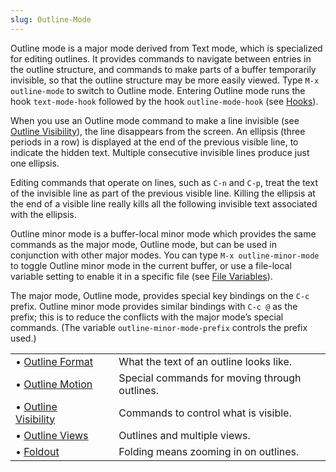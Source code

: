 ```yaml
---
slug: Outline-Mode
---
```


Outline mode is a major mode derived from Text mode, which is specialized for editing outlines. It provides commands to navigate between entries in the outline structure, and commands to make parts of a buffer temporarily invisible, so that the outline structure may be more easily viewed. Type `M-x outline-mode` to switch to Outline mode. Entering Outline mode runs the hook `text-mode-hook` followed by the hook `outline-mode-hook` (see [Hooks](Hooks)).

When you use an Outline mode command to make a line invisible (see [Outline Visibility](Outline-Visibility)), the line disappears from the screen. An ellipsis (three periods in a row) is displayed at the end of the previous visible line, to indicate the hidden text. Multiple consecutive invisible lines produce just one ellipsis.

Editing commands that operate on lines, such as `C-n` and `C-p`, treat the text of the invisible line as part of the previous visible line. Killing the ellipsis at the end of a visible line really kills all the following invisible text associated with the ellipsis.

Outline minor mode is a buffer-local minor mode which provides the same commands as the major mode, Outline mode, but can be used in conjunction with other major modes. You can type `M-x outline-minor-mode` to toggle Outline minor mode in the current buffer, or use a file-local variable setting to enable it in a specific file (see [File Variables](File-Variables)).

The major mode, Outline mode, provides special key bindings on the `C-c` prefix. Outline minor mode provides similar bindings with `C-c @` as the prefix; this is to reduce the conflicts with the major mode’s special commands. (The variable `outline-minor-mode-prefix` controls the prefix used.)

|                                            |    |                                               |
| :----------------------------------------- | -- | :-------------------------------------------- |
| • [Outline Format](Outline-Format)         |    | What the text of an outline looks like.       |
| • [Outline Motion](Outline-Motion)         |    | Special commands for moving through outlines. |
| • [Outline Visibility](Outline-Visibility) |    | Commands to control what is visible.          |
| • [Outline Views](Outline-Views)           |    | Outlines and multiple views.                  |
| • [Foldout](Foldout)                       |    | Folding means zooming in on outlines.         |
